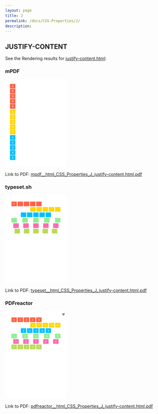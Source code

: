 ```yaml
---
layout: page
title: J
permalink: /docs/CSS-Properties/J/
description: 
---
```




## JUSTIFY-CONTENT

See the Rendering results for [justify-content.html](/html/CSS%20Properties/J/justify-content.html):

### mPDF
![](mpdf__html_CSS_Properties_J_justify-content.html.png) 

Link to PDF: [mpdf__html_CSS_Properties_J_justify-content.html.pdf](mpdf__html_CSS_Properties_J_justify-content.html.pdf)

### typeset.sh
![](typeset__html_CSS_Properties_J_justify-content.html.png) 

Link to PDF: [typeset__html_CSS_Properties_J_justify-content.html.pdf](typeset__html_CSS_Properties_J_justify-content.html.pdf)

### PDFreactor
![](pdfreactor__html_CSS_Properties_J_justify-content.html.png) 

Link to PDF: [pdfreactor__html_CSS_Properties_J_justify-content.html.pdf](pdfreactor__html_CSS_Properties_J_justify-content.html.pdf)


